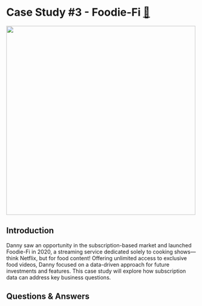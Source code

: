 # Case Study #3 - Foodie-Fi [🥑](https://8weeksqlchallenge.com/case-study-3/)

<img src="https://8weeksqlchallenge.com/images/case-study-designs/3.png" width="500" height="500">

## Introduction

Danny saw an opportunity in the subscription-based market and launched Foodie-Fi in 2020, a streaming service dedicated solely to cooking shows—think Netflix, but for food content! Offering unlimited access to exclusive food videos, Danny focused on a data-driven approach for future investments and features. This case study will explore how subscription data can address key business questions.

## Questions & Answers

